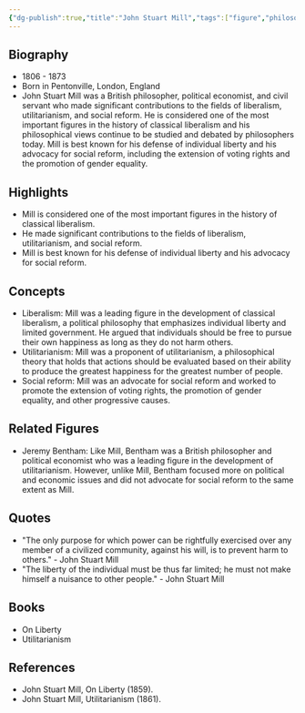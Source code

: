 ```yaml
---
{"dg-publish":true,"title":"John Stuart Mill","tags":["figure","philosopher","liberalism","utilitarianism","social reform"],"permalink":"/figures/philosophers/modern/john-stuart-mill/","dgPassFrontmatter":true}
---
```



## Biography

-   1806 - 1873
-   Born in Pentonville, London, England
-   John Stuart Mill was a British philosopher, political economist, and civil servant who made significant contributions to the fields of liberalism, utilitarianism, and social reform. He is considered one of the most important figures in the history of classical liberalism and his philosophical views continue to be studied and debated by philosophers today. Mill is best known for his defense of individual liberty and his advocacy for social reform, including the extension of voting rights and the promotion of gender equality.

## Highlights

-   Mill is considered one of the most important figures in the history of classical liberalism.
-   He made significant contributions to the fields of liberalism, utilitarianism, and social reform.
-   Mill is best known for his defense of individual liberty and his advocacy for social reform.

## Concepts

-   Liberalism: Mill was a leading figure in the development of classical liberalism, a political philosophy that emphasizes individual liberty and limited government. He argued that individuals should be free to pursue their own happiness as long as they do not harm others.
-   Utilitarianism: Mill was a proponent of utilitarianism, a philosophical theory that holds that actions should be evaluated based on their ability to produce the greatest happiness for the greatest number of people.
-   Social reform: Mill was an advocate for social reform and worked to promote the extension of voting rights, the promotion of gender equality, and other progressive causes.

## Related Figures

-   Jeremy Bentham: Like Mill, Bentham was a British philosopher and political economist who was a leading figure in the development of utilitarianism. However, unlike Mill, Bentham focused more on political and economic issues and did not advocate for social reform to the same extent as Mill.

## Quotes

-   "The only purpose for which power can be rightfully exercised over any member of a civilized community, against his will, is to prevent harm to others." - John Stuart Mill
-   "The liberty of the individual must be thus far limited; he must not make himself a nuisance to other people." - John Stuart Mill

## Books

-   On Liberty
-   Utilitarianism

## References

-   John Stuart Mill, On Liberty (1859).
-   John Stuart Mill, Utilitarianism (1861).